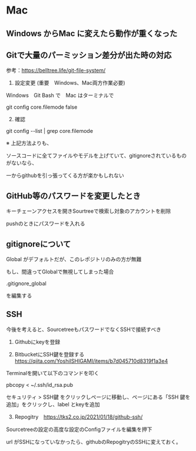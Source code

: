 # Mac

## Windows からMac に変えたら動作が重くなった

## Gitで大量のパーミッション差分が出た時の対応

参考：https://belltree.life/git-file-system/

1. 設定変更 (重要　Windows、Mac両方作業必要)

Windows　Git Bash で　Mac はターミナルで

git config core.filemode false

2. 確認

git config --list | grep core.filemode

※ 上記方法よりも、

ソースコードに全てファイルやモデルを上げていて、gitignoreされているものがないなら、

一からgithubを引っ張ってくる方が楽かもしれない

## GitHub等のパスワードを変更したとき

キーチェーンアクセスを開きSourtreeで検索し対象のアカウントを削除

pushのときにパスワードを入れる

## gitignoreについて

Global がデフォルトだが、このレポジトリのみの方が無難

もし、間違ってGlobalで無視してしまった場合

.gitignore_global

を編集する

## SSH

今後を考えると、SourcetreeもパスワードでなくSSHで接続すべき

1. Githubにkeyを登録

2. BitbucketにSSH鍵を登録する　https://qiita.com/YoshiISHIGAMI/items/b7d045710d8319f1a3e4

Terminalを開いて以下のコマンドを叩く

pbcopy < ~/.ssh/id_rsa.pub

セキュリティ > SSH鍵 をクリックしページに移動し、ページにある「SSH 鍵を追加」をクリックし、label とkeyを追加

3. Repogitry　https://tks2.co.jp/2021/01/18/github-ssh/

Sourcetreeの設定の高度な設定のConfigファイルを編集を押下

url がSSHになっていなかったら、githubのRepogitryのSSHに変えておく。
